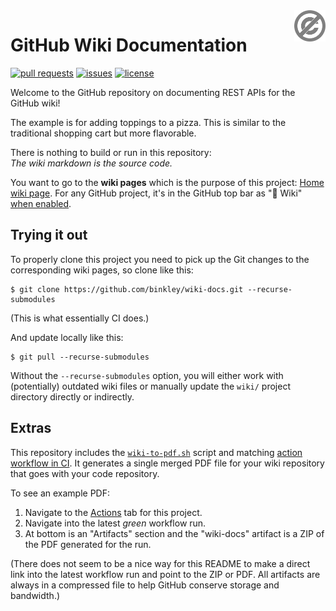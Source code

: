 <a href="./LICENSE.md">
<img src="./images/public-domain.svg" alt="Public Domain"
align="right" width="10%" height="auto"/>
</a>

# GitHub Wiki Documentation

[![pull requests](https://img.shields.io/github/issues-pr/binkley/wiki-docs.svg)](https://github.com/binkley/wiki-docs/pulls)
[![issues](https://img.shields.io/github/issues/binkley/wiki-docs.svg)](https://github.com/binkley/wiki-docs/issues/)
[![license](https://img.shields.io/badge/license-Public%20Domain-blue.svg)](http://unlicense.org/)

Welcome to the GitHub repository on documenting REST APIs for the GitHub wiki!

The example is for adding toppings to a pizza.
This is similar to the traditional shopping cart but more flavorable.

There is nothing to build or run in this repository:<br/>
_The wiki markdown is the source code._

You want to go to the **wiki pages** which is the purpose of this project:
[Home wiki page](//github.com/binkley/wiki-docs/wiki).
For any GitHub project, it's in the GitHub top bar as "📖 Wiki" [when
enabled](https://docs.github.com/en/communities/documenting-your-project-with-wikis).

## Trying it out

To properly clone this project you need to pick up the Git changes to the
corresponding wiki pages, so clone like this:
```shell
$ git clone https://github.com/binkley/wiki-docs.git --recurse-submodules
```
(This is what essentially CI does.)

And update locally like this:
```shell
$ git pull --recurse-submodules
```

Without the `--recurse-submodules` option, you will either work with
(potentially) outdated wiki files or manually update the `wiki/` project
directory directly or indirectly.

## Extras

This repository includes the [`wiki-to-pdf.sh`](./wiki-to-pdf.sh) script and
matching [action workflow in CI](./.github/workflows/ci.yml).
It generates a single merged PDF file for your wiki repository that goes with
your code repository.

To see an example PDF:
1. Navigate to the [Actions](https://github.com/binkley/wiki-docs/actions) tab
   for this project.
2. Navigate into the latest _green_ workflow run.
3. At bottom is an "Artifacts" section and the "wiki-docs" artifact is a ZIP of
   the PDF generated for the run.

(There does not seem to be a nice way for this README to make a direct link
into the latest workflow run and point to the ZIP or PDF.
All artifacts are always in a compressed file to help GitHub conserve storage
and bandwidth.)

